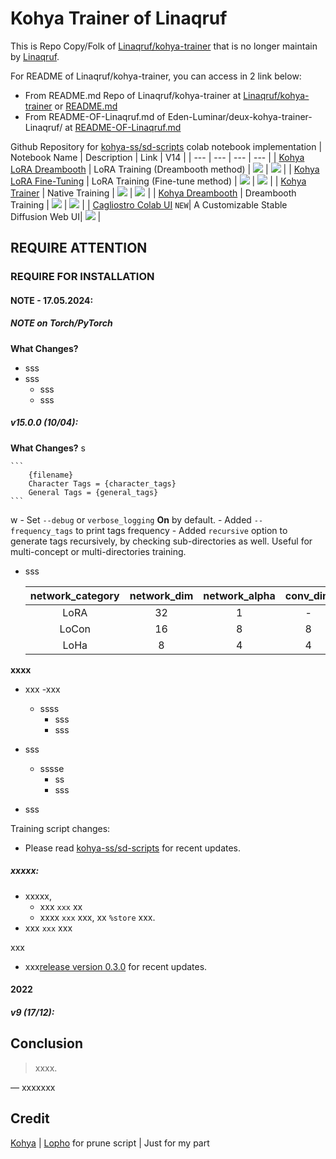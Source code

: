 # Kohya Trainer of Linaqruf

This is Repo Copy/Folk of [Linaqruf/kohya-trainer](ttps://github.com/Linaqruf/kohya-trainer/) that is no longer maintain by [Linaqruf](ttps://github.com/Linaqruf/).

For README of Linaqruf/kohya-trainer, you can access in 2 link below:

- From README.md Repo of Linaqruf/kohya-trainer at [Linaqruf/kohya-trainer](https://github.com/Linaqruf/kohya-trainer/) or [README.md](https://github.com/Linaqruf/kohya-trainer/blob/main/README.md)
- From README-OF-Linaqruf.md of Eden-Luminar/deux-kohya-trainer-Linaqruf/ at [README-OF-Linaqruf.md](https://github.com/Eden-Luminar/deux-kohya-trainer-Linaqruf/blob/main/README-OF-Linaqruf.md)


Github Repository for [kohya-ss/sd-scripts](https://github.com/kohya-ss/sd-scripts) colab notebook implementation
| Notebook Name | Description | Link | V14 |
| --- | --- | --- | --- |
| [Kohya LoRA Dreambooth](https://github.com/Linaqruf/kohya-trainer/blob/main/kohya-LoRA-dreambooth.ipynb) | LoRA Training (Dreambooth method) | [![](https://img.shields.io/static/v1?message=Open%20in%20Colab&logo=googlecolab&labelColor=5c5c5c&color=0f80c1&label=%20&style=flat)](https://colab.research.google.com/github/Linaqruf/kohya-trainer/blob/main/kohya-LoRA-dreambooth.ipynb) | [![](https://img.shields.io/static/v1?message=Older%20Version&logo=googlecolab&labelColor=5c5c5c&color=e74c3c&label=%20&style=flat)](https://colab.research.google.com/github/Linaqruf/kohya-trainer/blob/ff701379c65380c967cd956e4e9e8f6349563878/kohya-LoRA-dreambooth.ipynb) | 
| [Kohya LoRA Fine-Tuning](https://github.com/Linaqruf/kohya-trainer/blob/main/kohya-LoRA-finetuner.ipynb) | LoRA Training (Fine-tune method) | [![](https://img.shields.io/static/v1?message=Open%20in%20Colab&logo=googlecolab&labelColor=5c5c5c&color=0f80c1&label=%20&style=flat)](https://colab.research.google.com/github/Linaqruf/kohya-trainer/blob/main/kohya-LoRA-finetuner.ipynb) | [![](https://img.shields.io/static/v1?message=Older%20Version&logo=googlecolab&labelColor=5c5c5c&color=e74c3c&label=%20&style=flat)](https://colab.research.google.com/github/Linaqruf/kohya-trainer/blob/ff701379c65380c967cd956e4e9e8f6349563878/kohya-LoRA-finetuner.ipynb) | 
| [Kohya Trainer](https://github.com/Linaqruf/kohya-trainer/blob/main/kohya-trainer.ipynb) | Native Training | [![](https://img.shields.io/static/v1?message=Open%20in%20Colab&logo=googlecolab&labelColor=5c5c5c&color=0f80c1&label=%20&style=flat)](https://colab.research.google.com/github/Linaqruf/kohya-trainer/blob/main/kohya-trainer.ipynb) | [![](https://img.shields.io/static/v1?message=Older%20Version&logo=googlecolab&labelColor=5c5c5c&color=e74c3c&label=%20&style=flat)](https://colab.research.google.com/github/Linaqruf/kohya-trainer/blob/ff701379c65380c967cd956e4e9e8f6349563878/kohya-trainer.ipynb) | 
| [Kohya Dreambooth](https://github.com/Linaqruf/kohya-trainer/blob/main/kohya-dreambooth.ipynb) | Dreambooth Training | [![](https://img.shields.io/static/v1?message=Open%20in%20Colab&logo=googlecolab&labelColor=5c5c5c&color=0f80c1&label=%20&style=flat)](https://colab.research.google.com/github/Linaqruf/kohya-trainer/blob/main/kohya-dreambooth.ipynb) | [![](https://img.shields.io/static/v1?message=Older%20Version&logo=googlecolab&labelColor=5c5c5c&color=e74c3c&label=%20&style=flat)](https://colab.research.google.com/github/Linaqruf/kohya-trainer/blob/ff701379c65380c967cd956e4e9e8f6349563878/kohya-dreambooth.ipynb) | 
| [Cagliostro Colab UI](https://github.com/Linaqruf/sd-notebook-collection/blob/main/cagliostro-colab-ui.ipynb) `NEW`| A Customizable Stable Diffusion Web UI| [![](https://img.shields.io/static/v1?message=Open%20in%20Colab&logo=googlecolab&labelColor=5c5c5c&color=0f80c1&label=%20&style=flat)](https://colab.research.google.com/github/Linaqruf/sd-notebook-collection/blob/main/cagliostro-colab-ui.ipynb) | 

## REQUIRE ATTENTION
### REQUIRE FOR INSTALLATION
#### NOTE - 17.05.2024:
##### NOTE on Torch/PyTorch
__What Changes?__
- sss
- sss
    - sss
    - sss

##### v15.0.0 (10/04):
__What Changes?__
s

    ```
        {filename} 
        Character Tags = {character_tags}
        General Tags = {general_tags}
    ```
w
    - Set `--debug` or `verbose_logging` **On** by default.
    - Added `--frequency_tags` to print tags frequency
    - Added `recursive` option to generate tags recursively, by checking sub-directories as well. Useful for multi-concept or multi-directories training.

- sss

    | network_category | network_dim | network_alpha | conv_dim | conv_alpha |
    | :---: | :---: | :---: | :---: | :---: |
    | LoRA | 32 | 1 | - | - |
    | LoCon | 16 | 8 | 8 | 1 |
    | LoHa | 8 | 4 | 4 | 1 |

  
__xxxx__
- xxx
 -xxx
  - ssss
    - sss
    - sss
       
- sss
  - sssse
    - ss
    - sss
- sss 
 
Training script changes:
- Please read [kohya-ss/sd-scripts](https://github.com/kohya-ss/sd-scripts) for recent updates.


##### xxxxx:
- xxxxx, 
  - xxx `xxx` xx
  - xxxx `xxx` xxx, xx `%store` xxx.
- xxx `xxx` xxx

xxx
- xxx[release version 0.3.0](https://github.com/kohya-ss/sd-scripts/releases/tag/v0.3.0) for recent updates.



#### 2022
##### v9 (17/12):




## Conclusion
> xxxx.

 — xxxxxxx

## Credit
[Kohya](https://twitter.com/kohya_ss) | [Lopho](https://github.com/lopho/stable-diffusion-prune) for prune script | Just for my part
